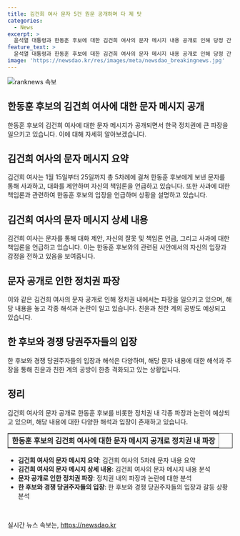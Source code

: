 ```yaml
---
title: 김건희 여사 문자 5건 원문 공개하며 다 제 탓
categories:
  - News
excerpt: >
  윤석열 대통령과 한동훈 후보에 대한 김건희 여사의 문자 메시지 내용 공개로 인해 당정 간 논의가 공개 소통으로 전환되면서 정치권 내 갈등이 증폭되고 있다. 김 여사의 사과 의사를 왜곡하고 있다는 친윤 인사들의 주장과 함께, 한 후보 측은 사실상 사과하지 않겠다는 입장을 재차 강조하며 대통령실의 당무개입 프레임을 앞세우고 있다. 이로 인해 친윤(친윤석열)계와 친한(친한동훈)계의 공방도 한층 격화되고 있어, 관심이 집중되고 있는 상황이다.
feature_text: >
  윤석열 대통령과 한동훈 후보에 대한 김건희 여사의 문자 메시지 내용 공개로 인해 당정 간 논의가 공개 소통으로 전환되면서 정치권 내 갈등이 증폭되고 있다. 김 여사의 사과 의사를 왜곡하고 있다는 친윤 인사들의 주장과 함께, 한 후보 측은 사실상 사과하지 않겠다는 입장을 재차 강조하며 대통령실의 당무개입 프레임을 앞세우고 있다. 이로 인해 친윤(친윤석열)계와 친한(친한동훈)계의 공방도 한층 격화되고 있어, 관심이 집중되고 있는 상황이다.
image: 'https://newsdao.kr/res/images/meta/newsdao_breakingnews.jpg'
---
```


<p><img src="https://newsdao.kr/res/images/meta/newsdao_breakingnews.jpg" alt="ranknews 속보" /></p>

<h2 data-ke-size="size26">한동훈 후보의 김건희 여사에 대한 문자 메시지 공개</h2>

<p data-ke-size="size16">한동훈 후보의 김건희 여사에 대한 문자 메시지가 공개되면서 한국 정치권에 큰 파장을 일으키고 있습니다. 이에 대해 자세히 알아보겠습니다.</p>

<h2 data-ke-size="size26">김건희 여사의 문자 메시지 요약</h2>

<p data-ke-size="size16">김건희 여사는 1월 15일부터 25일까지 총 5차례에 걸쳐 한동훈 후보에게 보낸 문자를 통해 사과하고, 대화를 제안하며 자신의 책임론을 언급하고 있습니다. 또한 사과에 대한 책임론과 관련하여 한동훈 후보의 입장을 언급하며 상황을 설명하고 있습니다.</p>

<h2 data-ke-size="size26">김건희 여사의 문자 메시지 상세 내용</h2>

<p data-ke-size="size16">김건희 여사는 문자를 통해 대화 제안, 자신의 잘못 및 책임론 언급, 그리고 사과에 대한 책임론을 언급하고 있습니다. 이는 한동훈 후보와의 관련된 사안에서의 자신의 입장과 감정을 전하고 있음을 보여줍니다.</p>

<h2 data-ke-size="size26">문자 공개로 인한 정치권 파장</h2>

<p data-ke-size="size16">이와 같은 김건희 여사의 문자 공개로 인해 정치권 내에서는 파장을 일으키고 있으며, 해당 내용을 놓고 각종 해석과 논란이 일고 있습니다. 친윤과 친한 계의 공방도 예상되고 있습니다.</p>

<h2 data-ke-size="size26">한 후보와 경쟁 당권주자들의 입장</h2>

<p data-ke-size="size16">한 후보와 경쟁 당권주자들의 입장과 해석은 다양하며, 해당 문자 내용에 대한 해석과 주장을 통해 친윤과 친한 계의 공방이 한층 격화되고 있는 상황입니다.</p>

<h2 data-ke-size="size26">정리</h2>

<p data-ke-size="size16">김건희 여사의 문자 공개로 한동훈 후보를 비롯한 정치권 내 각종 파장과 논란이 예상되고 있으며, 해당 내용에 대한 다양한 해석과 입장이 존재하고 있습니다.</p>

<table style="width: 100%;" border="1">
<tbody>
<tr>
<td style="text-align: center; height: 17px;"><b>한동훈 후보의 김건희 여사에 대한 문자 메시지 공개로 정치권 내 파장</b></td>
</tr>
</tbody>
</table>

<ul>
<li><strong>김건희 여사의 문자 메시지 요약</strong>: 김건희 여사의 5차례 문자 내용 요약</li>
<li><strong>김건희 여사의 문자 메시지 상세 내용</strong>: 김건희 여사의 문자 메시지 내용 분석</li>
<li><strong>문자 공개로 인한 정치권 파장</strong>: 정치권 내의 파장과 논란에 대한 분석</li>
<li><strong>한 후보와 경쟁 당권주자들의 입장</strong>: 한 후보와 경쟁 당권주자들의 입장과 갈등 상황 분석</li>
</ul>

<p data-ke-size="size16">&nbsp;</p>
실시간 뉴스 속보는, <a href="https://newsdao.kr" rel="dofollow">https://newsdao.kr</a>


